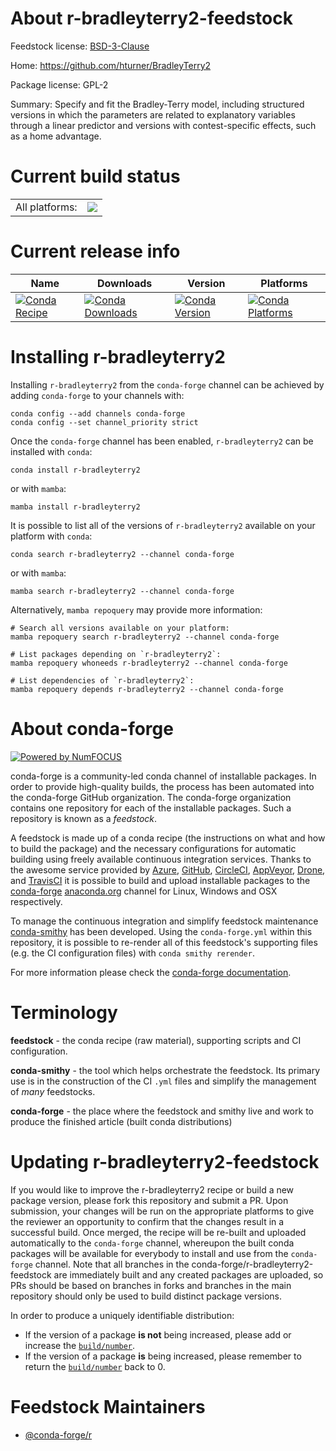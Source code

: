 About r-bradleyterry2-feedstock
===============================

Feedstock license: [BSD-3-Clause](https://github.com/conda-forge/r-bradleyterry2-feedstock/blob/main/LICENSE.txt)

Home: https://github.com/hturner/BradleyTerry2

Package license: GPL-2

Summary: Specify and fit the Bradley-Terry model, including structured versions in which the parameters are related to explanatory variables through a linear predictor and versions with contest-specific effects, such as a home advantage.

Current build status
====================


<table><tr><td>All platforms:</td>
    <td>
      <a href="https://dev.azure.com/conda-forge/feedstock-builds/_build/latest?definitionId=4165&branchName=main">
        <img src="https://dev.azure.com/conda-forge/feedstock-builds/_apis/build/status/r-bradleyterry2-feedstock?branchName=main">
      </a>
    </td>
  </tr>
</table>

Current release info
====================

| Name | Downloads | Version | Platforms |
| --- | --- | --- | --- |
| [![Conda Recipe](https://img.shields.io/badge/recipe-r--bradleyterry2-green.svg)](https://anaconda.org/conda-forge/r-bradleyterry2) | [![Conda Downloads](https://img.shields.io/conda/dn/conda-forge/r-bradleyterry2.svg)](https://anaconda.org/conda-forge/r-bradleyterry2) | [![Conda Version](https://img.shields.io/conda/vn/conda-forge/r-bradleyterry2.svg)](https://anaconda.org/conda-forge/r-bradleyterry2) | [![Conda Platforms](https://img.shields.io/conda/pn/conda-forge/r-bradleyterry2.svg)](https://anaconda.org/conda-forge/r-bradleyterry2) |

Installing r-bradleyterry2
==========================

Installing `r-bradleyterry2` from the `conda-forge` channel can be achieved by adding `conda-forge` to your channels with:

```
conda config --add channels conda-forge
conda config --set channel_priority strict
```

Once the `conda-forge` channel has been enabled, `r-bradleyterry2` can be installed with `conda`:

```
conda install r-bradleyterry2
```

or with `mamba`:

```
mamba install r-bradleyterry2
```

It is possible to list all of the versions of `r-bradleyterry2` available on your platform with `conda`:

```
conda search r-bradleyterry2 --channel conda-forge
```

or with `mamba`:

```
mamba search r-bradleyterry2 --channel conda-forge
```

Alternatively, `mamba repoquery` may provide more information:

```
# Search all versions available on your platform:
mamba repoquery search r-bradleyterry2 --channel conda-forge

# List packages depending on `r-bradleyterry2`:
mamba repoquery whoneeds r-bradleyterry2 --channel conda-forge

# List dependencies of `r-bradleyterry2`:
mamba repoquery depends r-bradleyterry2 --channel conda-forge
```


About conda-forge
=================

[![Powered by
NumFOCUS](https://img.shields.io/badge/powered%20by-NumFOCUS-orange.svg?style=flat&colorA=E1523D&colorB=007D8A)](https://numfocus.org)

conda-forge is a community-led conda channel of installable packages.
In order to provide high-quality builds, the process has been automated into the
conda-forge GitHub organization. The conda-forge organization contains one repository
for each of the installable packages. Such a repository is known as a *feedstock*.

A feedstock is made up of a conda recipe (the instructions on what and how to build
the package) and the necessary configurations for automatic building using freely
available continuous integration services. Thanks to the awesome service provided by
[Azure](https://azure.microsoft.com/en-us/services/devops/), [GitHub](https://github.com/),
[CircleCI](https://circleci.com/), [AppVeyor](https://www.appveyor.com/),
[Drone](https://cloud.drone.io/welcome), and [TravisCI](https://travis-ci.com/)
it is possible to build and upload installable packages to the
[conda-forge](https://anaconda.org/conda-forge) [anaconda.org](https://anaconda.org/)
channel for Linux, Windows and OSX respectively.

To manage the continuous integration and simplify feedstock maintenance
[conda-smithy](https://github.com/conda-forge/conda-smithy) has been developed.
Using the ``conda-forge.yml`` within this repository, it is possible to re-render all of
this feedstock's supporting files (e.g. the CI configuration files) with ``conda smithy rerender``.

For more information please check the [conda-forge documentation](https://conda-forge.org/docs/).

Terminology
===========

**feedstock** - the conda recipe (raw material), supporting scripts and CI configuration.

**conda-smithy** - the tool which helps orchestrate the feedstock.
                   Its primary use is in the construction of the CI ``.yml`` files
                   and simplify the management of *many* feedstocks.

**conda-forge** - the place where the feedstock and smithy live and work to
                  produce the finished article (built conda distributions)


Updating r-bradleyterry2-feedstock
==================================

If you would like to improve the r-bradleyterry2 recipe or build a new
package version, please fork this repository and submit a PR. Upon submission,
your changes will be run on the appropriate platforms to give the reviewer an
opportunity to confirm that the changes result in a successful build. Once
merged, the recipe will be re-built and uploaded automatically to the
`conda-forge` channel, whereupon the built conda packages will be available for
everybody to install and use from the `conda-forge` channel.
Note that all branches in the conda-forge/r-bradleyterry2-feedstock are
immediately built and any created packages are uploaded, so PRs should be based
on branches in forks and branches in the main repository should only be used to
build distinct package versions.

In order to produce a uniquely identifiable distribution:
 * If the version of a package **is not** being increased, please add or increase
   the [``build/number``](https://docs.conda.io/projects/conda-build/en/latest/resources/define-metadata.html#build-number-and-string).
 * If the version of a package **is** being increased, please remember to return
   the [``build/number``](https://docs.conda.io/projects/conda-build/en/latest/resources/define-metadata.html#build-number-and-string)
   back to 0.

Feedstock Maintainers
=====================

* [@conda-forge/r](https://github.com/orgs/conda-forge/teams/r/)

